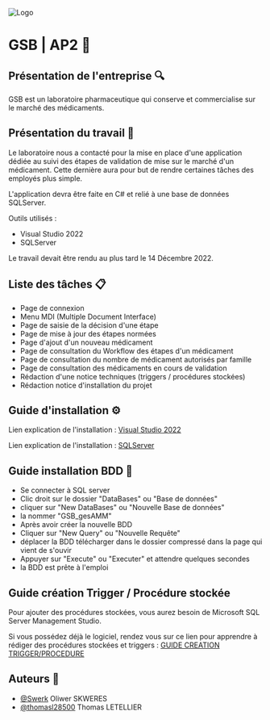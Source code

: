 
![Logo](https://sites.google.com/site/portcomptongjea/_/rsrc/1472690907149/missions/projetpersonnelencadre-bts/gsb.jpg)


# GSB | AP2 🔬

## Présentation de l'entreprise 🔍

GSB est un laboratoire pharmaceutique qui conserve et commercialise sur le marché des médicaments.

## Présentation du travail 🚧

Le laboratoire nous a contacté pour la mise en place d'une application dédiée au suivi des 
étapes de validation de mise sur le marché d'un médicament. Cette dernière aura pour but de rendre certaines 
tâches des employés plus simple.

L'application devra être faite en C# et relié à une base de données SQLServer.

Outils utilisés :

- Visual Studio 2022
- SQLServer

Le travail devait être rendu au plus tard le 14 Décembre 2022.

## Liste des tâches 📋

- Page de connexion
- Menu MDI (Multiple Document Interface)
- Page de saisie de la décision d'une étape
- Page de mise à jour des étapes normées
- Page d'ajout d'un nouveau médicament
- Page de consultation du Workflow des étapes d'un médicament
- Page de consultation du nombre de médicament autorisés par famille
- Page de consultation des médicaments en cours de validation
- Rédaction d'une notice techniques (triggers / procédures stockées)
- Rédaction notice d'installation du projet

## Guide d'installation ⚙️

Lien explication de l'installation : [Visual Studio 2022](https://learn.microsoft.com/fr-fr/visualstudio/install/install-visual-studio?view=vs-2022)

Lien explication de l'installation : [SQLServer](https://www.visual-expert.com/FR/visual-expert-documentation/install-and-configure-visual-expert/sql-server-2019-installation-guide.html)

## Guide installation BDD 🔧
- Se connecter à SQL server
- Clic droit sur le dossier "DataBases" ou "Base de données"
- cliquer sur "New DataBases" ou "Nouvelle Base de données"
- la nommer "GSB_gesAMM"
- Après avoir créer la nouvelle BDD
- Cliquer sur "New Query" ou "Nouvelle Requête"
- déplacer la BDD télécharger dans le dossier compressé dans la page qui vient de s'ouvir
- Appuyer sur "Execute" ou "Executer" et attendre quelques secondes
- la BDD est prête à l'emploi

## Guide création Trigger / Procédure stockée 

Pour ajouter des procédures stockées, vous aurez besoin de Microsoft SQL Server Management Studio.

Si vous possédez déjà le logiciel, rendez vous sur ce lien pour apprendre à rédiger des procédures stockées et triggers : [GUIDE CREATION TRIGGER/PROCEDURE](https://docs.google.com/document/d/1ELLMjNLmQSxK6Md6uXyJ_cbY4mLsq7_bVR2GfXbVBLI/edit?usp=sharing)
## Auteurs 📝

- [@Swerk](https://www.github.com/SwerF) Oliwer SKWERES
- [@thomasl28500](https://www.github.com/thomasl28500) Thomas LETELLIER

